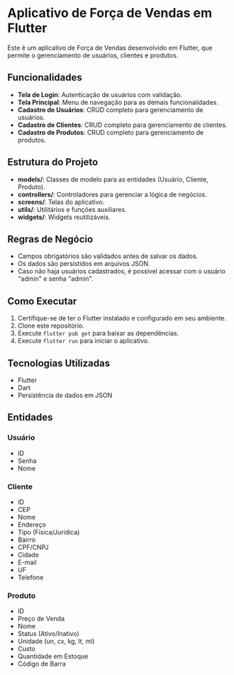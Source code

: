 # Aplicativo de Força de Vendas em Flutter

Este é um aplicativo de Força de Vendas desenvolvido em Flutter, que permite o gerenciamento de usuários, clientes e produtos.

## Funcionalidades

- **Tela de Login**: Autenticação de usuários com validação.
- **Tela Principal**: Menu de navegação para as demais funcionalidades.
- **Cadastro de Usuários**: CRUD completo para gerenciamento de usuários.
- **Cadastro de Clientes**: CRUD completo para gerenciamento de clientes.
- **Cadastro de Produtos**: CRUD completo para gerenciamento de produtos.

## Estrutura do Projeto

- **models/**: Classes de modelo para as entidades (Usuário, Cliente, Produto).
- **controllers/**: Controladores para gerenciar a lógica de negócios.
- **screens/**: Telas do aplicativo.
- **utils/**: Utilitários e funções auxiliares.
- **widgets/**: Widgets reutilizáveis.

## Regras de Negócio

- Campos obrigatórios são validados antes de salvar os dados.
- Os dados são persistidos em arquivos JSON.
- Caso não haja usuários cadastrados, é possível acessar com o usuário "admin" e senha "admin".

## Como Executar

1. Certifique-se de ter o Flutter instalado e configurado em seu ambiente.
2. Clone este repositório.
3. Execute `flutter pub get` para baixar as dependências.
4. Execute `flutter run` para iniciar o aplicativo.

## Tecnologias Utilizadas

- Flutter
- Dart
- Persistência de dados em JSON

## Entidades

### Usuário
- ID
- Senha
- Nome

### Cliente
- ID
- CEP
- Nome
- Endereço
- Tipo (Física/Jurídica)
- Bairro
- CPF/CNPJ
- Cidade
- E-mail
- UF
- Telefone

### Produto
- ID
- Preço de Venda
- Nome
- Status (Ativo/Inativo)
- Unidade (un, cx, kg, lt, ml)
- Custo
- Quantidade em Estoque
- Código de Barra